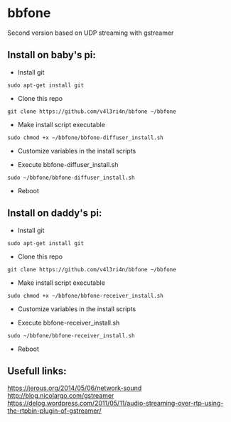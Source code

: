 # bbfone

Second version based on UDP streaming with gstreamer

Install on baby's pi:
---------------------

- Install git

```
sudo apt-get install git
```

- Clone this repo

```
git clone https://github.com/v4l3ri4n/bbfone ~/bbfone
```
    
- Make install script executable

```
sudo chmod +x ~/bbfone/bbfone-diffuser_install.sh
```

- Customize variables in the install scripts

- Execute bbfone-diffuser_install.sh

```
sudo ~/bbfone/bbfone-diffuser_install.sh
```

- Reboot

Install on daddy's pi:
----------------------

- Install git

```
sudo apt-get install git
```

- Clone this repo

```
git clone https://github.com/v4l3ri4n/bbfone ~/bbfone
```
    
- Make install script executable

```
sudo chmod +x ~/bbfone/bbfone-receiver_install.sh
```

- Customize variables in the install scripts

- Execute bbfone-receiver_install.sh

```
sudo ~/bbfone/bbfone-receiver_install.sh
```

- Reboot

Usefull links:
--------------

https://jerous.org/2014/05/06/network-sound
http://blog.nicolargo.com/gstreamer
https://delog.wordpress.com/2011/05/11/audio-streaming-over-rtp-using-the-rtpbin-plugin-of-gstreamer/